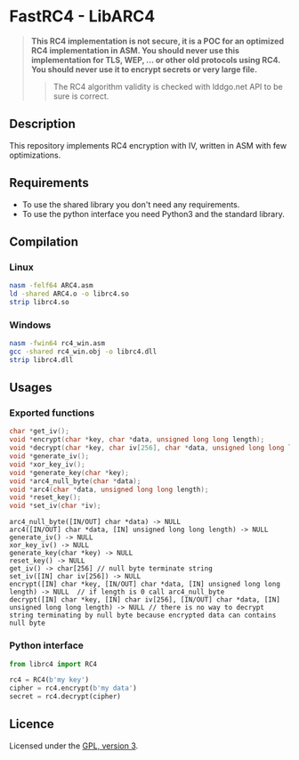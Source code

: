 # FastRC4 - LibARC4

> **This RC4 implementation is not secure, it is a POC for an optimized RC4 implementation in ASM. You should never use this implementation for TLS, WEP, ... or other old protocols using RC4. You should never use it to encrypt secrets or very large file.**
>> The RC4 algorithm validity is checked with lddgo.net API to be sure is correct.

## Description

This repository implements RC4 encryption with IV, written in ASM with few optimizations.

## Requirements

 - To use the shared library you don't need any requirements.
 - To use the python interface you need Python3 and the standard library.

## Compilation

### Linux

```bash
nasm -felf64 ARC4.asm
ld -shared ARC4.o -o librc4.so
strip librc4.so
```

### Windows

```bash
nasm -fwin64 rc4_win.asm
gcc -shared rc4_win.obj -o librc4.dll
strip librc4.dll
```

## Usages

### Exported functions

```c
char *get_iv();
void *encrypt(char *key, char *data, unsigned long long length);
void *decrypt(char *key, char iv[256], char *data, unsigned long long length);
void *generate_iv();
void *xor_key_iv();
void *generate_key(char *key);
void *arc4_null_byte(char *data);
void *arc4(char *data, unsigned long long length);
void *reset_key();
void *set_iv(char *iv);
```

```
arc4_null_byte([IN/OUT] char *data) -> NULL
arc4([IN/OUT] char *data, [IN] unsigned long long length) -> NULL
generate_iv() -> NULL
xor_key_iv() -> NULL
generate_key(char *key) -> NULL
reset_key() -> NULL
get_iv() -> char[256] // null byte terminate string
set_iv([IN] char iv[256]) -> NULL
encrypt([IN] char *key, [IN/OUT] char *data, [IN] unsigned long long length) -> NULL  // if length is 0 call arc4_null_byte
decrypt([IN] char *key, [IN] char iv[256], [IN/OUT] char *data, [IN] unsigned long long length) -> NULL // there is no way to decrypt string terminating by null byte because encrypted data can contains null byte
```

### Python interface

```python
from librc4 import RC4

rc4 = RC4(b'my key')
cipher = rc4.encrypt(b'my data')
secret = rc4.decrypt(cipher)
```

## Licence

Licensed under the [GPL, version 3](https://www.gnu.org/licenses/).
